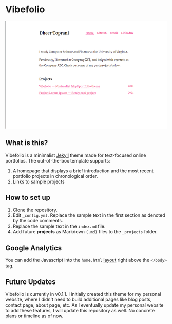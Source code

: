 # Vibefolio
![screenshot of Vibefolio theme](screenshot.png)

## What is this?
Vibefolio is a minimalist [Jekyll](https://jekyllrb.com) theme made for text-focused online portfolios. The out-of-the-box template supports:

1. A homepage that displays a brief introduction and the most recent portfolio projects in chronological order.
2. Links to sample projects

## How to set up

1. Clone the repository.
2. Edit `_config.yml`. Replace the sample text in the first section as denoted by the code comments.
3. Replace the sample text in the `index.md` file.
3. Add future **projects** as Markdown `(.md)` files to the `_projects` folder. 

## Google Analytics
You can add the Javascript into the `home.html` [layout](https://jekyllrb.com/docs/layouts/) right above the `</body>` tag.

## Future Updates
Vibefolio is currently in v0.1.1. I initially created this theme for my personal website, where I didn't need to build additional pages like blog posts, contact page, about page, etc. As I eventually update my personal website to add these features, I will update this repository as well. No concrete plans or timeline as of now.